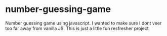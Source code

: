 # number-guessing-game

Number guessing game using javascript. I wanted to make sure I dont veer too far away from vanilla JS. This is just a little fun resfresher project
